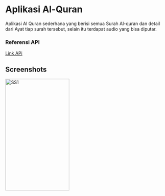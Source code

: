 # Aplikasi Al-Quran
Aplikasi Al Quran sederhana yang berisi semua Surah Al-quran dan detail dari Ayat tiap surah tersebut, selain itu terdapat audio yang bisa diputar.
<h3>Referensi API</h3>
<a href = "https://github.com/bachors/Al-Quran-ID-API?fbclid=IwAR2lPEXmqQA2hw6d0rj-cibvh2cJuIaVJjruI6K96PpQjx1WTU5gfb35LQ4">Link APi</a> 
<h2>Screenshots</h2>
<img src = "https://doc-10-6c-docs.googleusercontent.com/docs/securesc/9d4jbha5imbi2hp4pk3phjbqoioafq8a/hck9h8ovu7fj6qjd97ngqa39urrphuj1/1602401775000/09201714033501894936/09201714033501894936/11guZNqHFUENXKdwK3X3uEnOHpP0YTaJq?authuser=0&nonce=qlclbm6h2i9mc&user=09201714033501894936&hash=qsevtde5jlnvik87hgt62dn340ta0m7k" alt="SS1" width="200" height="350">
